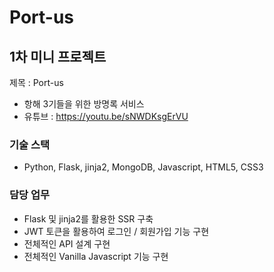 # Port-us

## 1차 미니 프로젝트

제목 : Port-us

* 항해 3기들을 위한 방명록 서비스
* 유튜브 : https://youtu.be/sNWDKsgErVU

### 기술 스택
* Python, Flask, jinja2, 	MongoDB, Javascript, HTML5, CSS3

### 담당 업무
* Flask 및 jinja2를 활용한 SSR 구축
* JWT 토큰을 활용하여 로그인 / 회원가입 기능 구현
* 전체적인 API 설계 구현
* 전체적인 Vanilla Javascript 기능 구현

